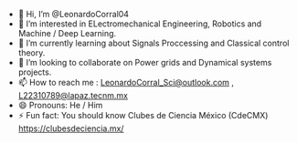 - 👋 Hi, I’m @LeonardoCorral04
- 👀 I’m interested in ELectromechanical Engineering, Robotics and Machine / Deep Learning.
- 🌱 I’m currently learning about Signals Proccessing and Classical control theory.
- 💞️ I’m looking to collaborate on Power grids and Dynamical systems projects.
- 📫 How to reach me : LeonardoCorral_Sci@outlook.com , L22310789@lapaz.tecnm.mx
- 😄 Pronouns: He / Him
- ⚡ Fun fact: You should know Clubes de Ciencia México (CdeCMX) https://clubesdeciencia.mx/

<!---
LeonardoCorral04/LeonardoCorral04 is a ✨ special ✨ repository because its `README.md` (this file) appears on your GitHub profile.
You can click the Preview link to take a look at your changes.
--->
